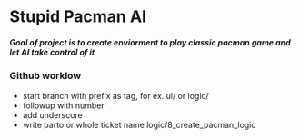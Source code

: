 # Stupid Pacman AI
##### Goal of project is to create enviorment to play classic pacman game and let AI take control of it

### Github worklow
- start branch with prefix as tag, for ex. ui/ or logic/
- followup with number
- add underscore
- write parto or whole ticket name
logic/8_create_pacman_logic

